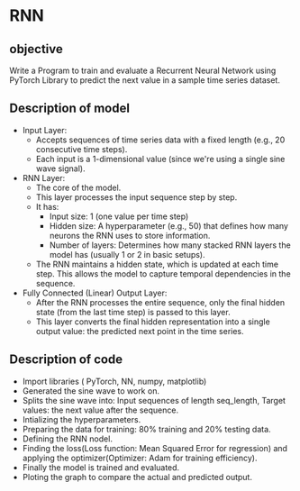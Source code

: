 # RNN 

## objective
Write a Program to train and evaluate a Recurrent Neural Network using PyTorch Library to predict the next value in a sample time series dataset. 

## Description of model
- Input Layer:
    - Accepts sequences of time series data with a fixed length (e.g., 20 consecutive time steps).
    - Each input is a 1-dimensional value (since we're using a single sine wave signal).
- RNN Layer:
  - The core of the model.
  - This layer processes the input sequence step by step.
  - It has:
    - Input size: 1 (one value per time step)
    - Hidden size: A hyperparameter (e.g., 50) that defines how many neurons the RNN uses to store information.
    - Number of layers: Determines how many stacked RNN layers the model has (usually 1 or 2 in basic setups).
  - The RNN maintains a hidden state, which is updated at each time step. This allows the model to capture temporal dependencies in the sequence.
- Fully Connected (Linear) Output Layer:
  - After the RNN processes the entire sequence, only the final hidden state (from the last time step) is passed to this layer.
  - This layer converts the final hidden representation into a single output value: the predicted next point in the time series.

## Description of code
- Import libraries ( PyTorch, NN, numpy, matplotlib)
- Generated the sine wave to work on.
- Splits the sine wave into: Input sequences of length seq_length, Target values: the next value after the sequence.
- Intializing the hyperparameters.
- Preparing the data for training: 80% training and 20% testing data.
- Defining the RNN nodel.
- Finding the loss(Loss function: Mean Squared Error for regression) and applying the optimizer(Optimizer: Adam for training efficiency).
- Finally the model is trained and evaluated.
- Ploting the graph to compare the actual and predicted output.
